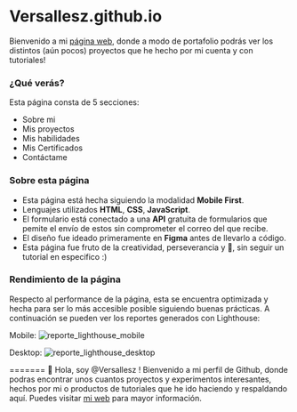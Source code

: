 
# Versallesz.github.io
Bienvenido a mi [página web](https://versallesz.github.io/), donde a modo de portafolio podrás ver los distintos (aún pocos) proyectos que he hecho por mi cuenta y con tutoriales! 


### ¿Qué verás?
Esta página consta de 5 secciones:
- Sobre mi
- Mis proyectos 
- Mis habilidades
- Mis Certificados
- Contáctame

### Sobre esta página
- Esta página está hecha siguiendo la modalidad **Mobile First**.
- Lenguajes utilizados **HTML**, **CSS**, **JavaScript**.
- El formulario está conectado a una **API** gratuita de formularios que pemite el envío de estos sin comprometer el correo del que recibe.
- El diseño fue ideado primeramente en **Figma** antes de llevarlo a código. 
- Esta página fue fruto de la creatividad, perseverancia y 💚, sin seguir un tutorial en especifico :) 

### Rendimiento de la página
Respecto al performance de la página, esta se encuentra optimizada y hecha para ser lo más accesible posible siguiendo buenas prácticas.
A continuación se pueden ver los reportes generados con Lighthouse:

Mobile: 
![reporte_lighthouse_mobile](https://user-images.githubusercontent.com/57638659/121083859-ef1f2f00-c7ad-11eb-9e2c-5e6d730d280e.png)

Desktop:
![reporte_lighthouse_desktop](https://user-images.githubusercontent.com/57638659/121083883-f7776a00-c7ad-11eb-8266-cad3373529d2.png)

=======
👋 Hola, soy @Versallesz ! 
Bienvenido a mi perfil de Github, donde podras encontrar unos cuantos proyectos y experimentos  interesantes, hechos por mi o productos de tutoriales que he ido haciendo y respaldando aquí.
Puedes visitar [mi web](https://versallesz.github.io/ "mi web") para mayor información.
